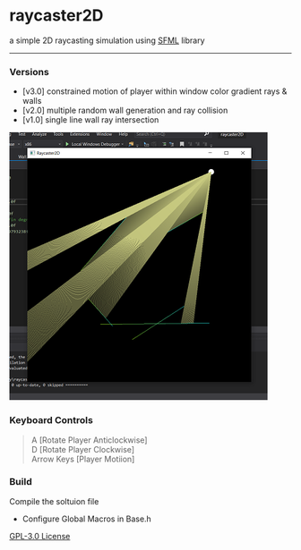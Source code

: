 # raycaster2D
a simple 2D raycasting simulation using [SFML](https://www.sfml-dev.org/) library
___
### Versions
* [v3.0]
    constrained motion of player within window
    color gradient rays & walls
* [v2.0]
    multiple random wall generation and ray collision
* [v1.0]
    single line wall ray intersection

![screenshot](extras/ss_v3.png)

### Keyboard Controls

> A [Rotate Player Anticlockwise]  
> D [Rotate Player Clockwise]  
> Arrow Keys [Player Motiion]

### Build

Compile the soltuion file
- Configure Global Macros in Base.h

[GPL-3.0 License](LICENSE)